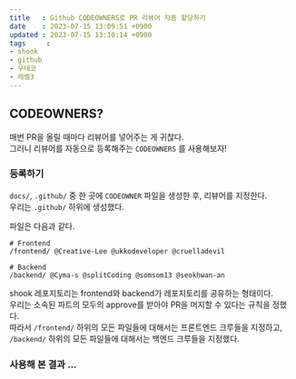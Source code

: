 ```yaml
---
title   : Github CODEOWNERS로 PR 리뷰어 자동 할당하기
date    : 2023-07-15 13:09:51 +0900
updated : 2023-07-15 13:10:14 +0900
tags     : 
- shook
- github
- 우테코
- 레벨3
---
```


## CODEOWNERS?

매번 PR을 올릴 때마다 리뷰어를 넣어주는 게 귀찮다.    
그러니 리뷰어를 자동으로 등록해주는 `CODEOWNERS` 를 사용해보자!

### 등록하기

`docs/`, `.github/` 중 한 곳에 `CODEOWNER` 파일을 생성한 후, 리뷰어를 지정한다.    
우리는 `.github/` 하위에 생성했다.    

파일은 다음과 같다.

```text
# Frontend  
/frontend/ @Creative-Lee @ukkodeveloper @cruelladevil  
  
# Backend  
/backend/ @Cyma-s @splitCoding @somsom13 @seokhwan-an
```

shook 레포지토리는 frontend와 backend가 레포지토리를 공유하는 형태이다.    
우리는 소속된 파트의 모두의 approve를 받아야 PR을 머지할 수 있다는 규칙을 정했다.     
따라서 `/frontend/` 하위의 모든 파일들에 대해서는 프론트엔드 크루들을 지정하고, `/backend/` 하위의 모든 파일들에 대해서는 백엔드 크루들을 지정했다.    

### 사용해 본 결과 ...

